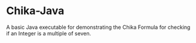 # Chika-Java
A basic Java executable for demonstrating the Chika Formula for checking if an Integer is a multiple of seven.
